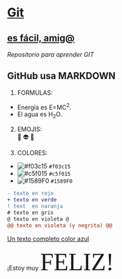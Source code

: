 
# [Git](https://github.com/oscarnmori/Aprende-Git/blob/master/README.md "")
## [es fácil, amig@](http:// "")

*Repositorio para aprender GIT*




## GitHub usa MARKDOWN

1. FORMULAS:  
  - Energía es E=MC<sup>2</sup>.
  - El agua es H<sub>2</sub>O.

2. EMOJIS:  
:older_man:
:alien:
:rainbow:

3. COLORES:  
- ![#f03c15](https://via.placeholder.com/15/f03c15/000000?text=+) `#f03c15`
- ![#c5f015](https://via.placeholder.com/15/c5f015/000000?text=+) `#c5f015`
- ![#1589F0](https://via.placeholder.com/15/1589F0/000000?text=+) `#1589F0`

```diff
- texto en rojo
+ texto en verde
! text  en naranja
# texto en gris
@ texto en violeta @
@@ texto en violeta (y negrita) @@
```

<a class="text-gray-dark no-underline" href="#url">
  Un texto completo color azul
</a>

¡Estoy muy <span style="font-family:Papyrus; font-size:4em;">FELIZ!</span>
